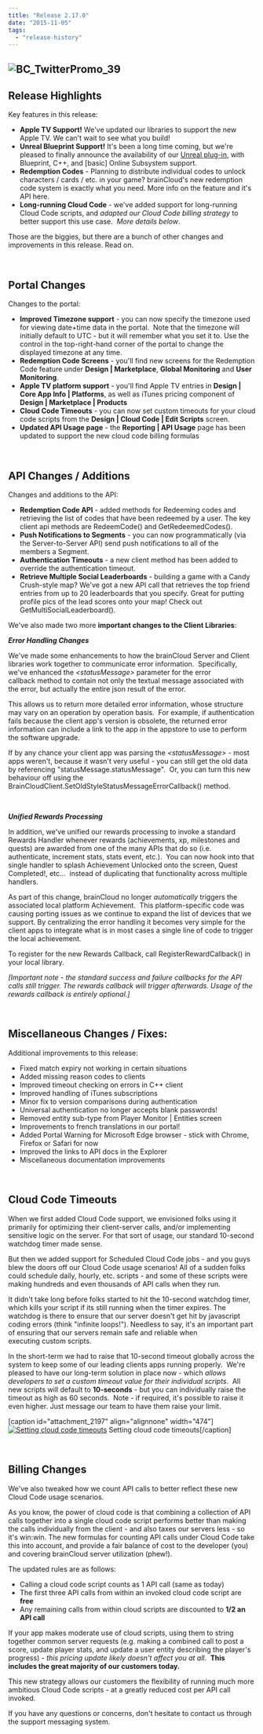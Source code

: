 ```yaml
---
title: "Release 2.17.0"
date: "2015-11-05"
tags: 
  - "release-history"
---
```


## ![BC_TwitterPromo_39](images/BC_TwitterPromo_39-1024x512.png)

## Release Highlights

Key features in this release:

- **Apple TV Support!** We've updated our libraries to support the new Apple TV. We can't wait to see what you build!
- **Unreal Blueprint Support!** It's been a long time coming, but we're pleased to finally announce the availability of our [Unreal plug-in](/learn/sdk-tutorials/unreal-tutorials/), with Blueprint, C++, and \[basic\] Online Subsystem support.
- **Redemption Codes** \- Planning to distribute individual codes to unlock characters / cards / etc. in your game? brainCloud's new redemption code system is exactly what you need. More info on the feature and it's API here.
- **Long-running Cloud Code** - we've added support for long-running Cloud Code scripts, and _adapted our Cloud Code billing strategy_ to better support this use case.  _More details below_.

Those are the biggies, but there are a bunch of other changes and improvements in this release. Read on.

 

## Portal Changes

Changes to the portal:

- **Improved Timezone support** - you can now specify the timezone used for viewing date+time data in the portal.  Note that the timezone will initially default to UTC - but it will remember what you set it to. Use the control in the top-right-hand corner of the portal to change the displayed timezone at any time.
- **Redemption Code Screens** - you'll find new screens for the Redemption Code feature under **Design | Marketplace**, **Global Monitoring** and **User Monitoring**.
- **Apple TV platform support** - you'll find Apple TV entries in **Design | Core App Info | Platforms**, as well as iTunes pricing component of **Design | Marketplace | Products**
- **Cloud Code Timeouts** - you can now set custom timeouts for your cloud code scripts from the **Design | Cloud Code | Edit Scripts** screen.
- **Updated API Usage page** - the **Reporting | API Usage** page has been updated to support the new cloud code billing formulas

 

## API Changes / Additions

Changes and additions to the API:

- **Redemption Code API** - added methods for Redeeming codes and retrieving the list of codes that have been redeemed by a user. The key client api methods are RedeemCode() and GetRedeemedCodes().
- **Push Notifications to Segments** - you can now programmatically (via the Server-to-Server API) send push notifications to all of the members a Segment.
- **Authentication Timeouts** - a new client method has been added to override the authentication timeout.
- **Retrieve Multiple Social Leaderboards** - building a game with a Candy Crush-style map? We've got a new API call that retrieves the top friend entries from up to 20 leaderboards that you specify. Great for putting profile pics of the lead scores onto your map! Check out GetMultiSocialLeaderboard().

We've also made two more **important changes to the Client Libraries**:

**_Error Handling Changes_**

We've made some enhancements to how the brainCloud Server and Client libraries work together to communicate error information.  Specifically, we've enhanced the _<statusMessage\>_ parameter for the error callback method to contain not only the textual message associated with the error, but actually the entire json result of the error.

This allows us to return more detailed error information, whose structure may vary on an operation by operation basis.  For example, if authentication fails because the client app's version is obsolete, the returned error information can include a link to the app in the appstore to use to perform the software upgrade.

If by any chance your client app was parsing the _<statusMessage\>_ - most apps weren't, because it wasn't very useful - you can still get the old data by referencing "statusMessage.statusMessage".  Or, you can turn this new behaviour off using the BrainCloudClient.SetOldStyleStatusMessageErrorCallback() method.

 

_**Unified Rewards Processing**_

In addition, we've unified our rewards processing to invoke a standard Rewards Handler whenever rewards (achievements, xp, milestones and quests) are awarded from one of the many APIs that do so (i.e. authenticate, increment stats, stats event, etc.).  You can now hook into that single handler to splash Achievement Unlocked onto the screen, Quest Completed!, etc...  instead of duplicating that functionality across multiple handlers.

As part of this change, brainCloud no longer _automatically_ triggers the associated local platform Achievement.  This platform-specific code was causing porting issues as we continue to expand the list of devices that we support. By centralizing the error handling it becomes very simple for the client apps to integrate what is in most cases a single line of code to trigger the local achievement.

To register for the new Rewards Callback, call RegisterRewardCallback() in your local library.

_\[Important note - the standard success and failure callbacks for the API calls still trigger. The rewards callback will trigger afterwards. Usage of the rewards callback is entirely optional.\]_

 

## Miscellaneous Changes / Fixes:

Additional improvements to this release:

- Fixed match expiry not working in certain situations
- Added missing reason codes to clients
- Improved timeout checking on errors in C++ client
- Improved handling of iTunes subscriptions
- Minor fix to version comparisons during authentication
- Universal authentication no longer accepts blank passwords!
- Removed entity sub-type from Player Monitor | Entities screen
- Improvements to french translations in our portal!
- Added Portal Warning for Microsoft Edge browser - stick with Chrome, Firefox or Safari for now
- Improved the links to API docs in the Explorer
- Miscellaneous documentation improvements

 

## Cloud Code Timeouts

When we first added Cloud Code support, we envisioned folks using it primarily for optimizing their client-server calls, and/or implementing sensitive logic on the server. For that sort of usage, our standard 10-second watchdog timer made sense.

But then we added support for Scheduled Cloud Code jobs - and you guys blew the doors off our Cloud Code usage scenarios! All of a sudden folks could schedule daily, hourly, etc. scripts - and some of these scripts were making hundreds and even thousands of API calls when they run.

It didn't take long before folks started to hit the 10-second watchdog timer, which kills your script if its still running when the timer expires. The watchdog is there to ensure that our server doesn't get hit by javascript coding errors (think "infinite loops!"). Needless to say, it's an important part of ensuring that our servers remain safe and reliable when executing custom scripts.

In the short-term we had to raise that 10-second timeout globally across the system to keep some of our leading clients apps running properly.  We're pleased to have our long-term solution in place now - which _allows developers to set a custom timeout value for their individual scripts_.  All new scripts will default to **10-seconds** - but you can individually raise the timeout as high as 60 seconds.  Note - if required, it's possible to raise it even higher. Just message our team to have them raise your limit.

\[caption id="attachment\_2197" align="alignnone" width="474"\][![Setting cloud code timeouts](images/Cloud_Code_Timeouts-1024x366.jpg)](images/Cloud_Code_Timeouts.jpg) Setting cloud code timeouts\[/caption\]

 

## Billing Changes

We've also tweaked how we count API calls to better reflect these new Cloud Code usage scenarios.

As you know, the power of cloud code is that combining a collection of API calls together into a single cloud code script performs better than making the calls individually from the client - and also taxes our servers less - so it's win:win. The new formulas for counting API calls under Cloud Code take this into account, and provide a fair balance of cost to the developer (you) and covering brainCloud server utilization (phew!).

The updated rules are as follows:

- Calling a cloud code script counts as 1 API call (same as today)
- The first three API calls from within an invoked cloud code script are **free**
- Any remaining calls from within cloud scripts are discounted to **1/2 an API call**

If your app makes moderate use of cloud scripts, using them to string together common server requests (e.g. making a combined call to post a score, update player stats, and update a user entity describing the player's progress) - _this pricing update likely doesn't affect you at all_.  **This includes the great majority of our customers today.**

This new strategy allows our customers the flexibility of running much more ambitious Cloud Code scripts - at a greatly reduced cost per API call invoked.

If you have any questions or concerns, don't hesitate to contact us through the support messaging system.
